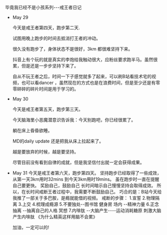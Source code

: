 毕竟我已经不是小孩系列---戒王者日记

+ May 29

  今天是戒王者第四天，跑步第二天.

  试图用晚上跑步的时间去抵消打王者的冲动。

  很久没有跑步了，身体状态不是很好，3km 都很难坚持下来。

  抖音上有个玩的就是真实的李炮给我触动很大，应粉丝要求跑半马。虽然很累，但是还是一步步坚持下来了。

  自从不玩王者之后，时间一下子感觉就多了起来，可以刷B站看技术宅的视频，也可以看dancer ，虽然现在的方式也是在浪费时间，但是至少还是有零零碎碎的碎片时间是用于学习的。

+ May 30

  今天是戒王者第五天，跑步第三天。

  今天脑海里小恶魔潜意识告诉我：今天别跑吧，你已经很累了。

  躺在床上昏昏欲睡。

  MD的daily update 还是把我从床上拉起来了。

  越是要放弃的时候，越是要坚持。

  尽管目前没有看到自律的成就，但是我坚信付出就一定会获得成果。

+ May 31
  今天是戒王者第六天，跑步第四天。
  坚持跑步已经取得了一些成效，从第一天3km用时32mins 到今天3km用时19mins。
  虽在跑步时一直在提醒自己要更快。
  奖励自己，鼓励自己 长时间暗示自己慢慢坚持会取得成效。
  所以，在长时间戒断王者过程中，我需要不断鼓励自己。
  巧合的是：B站今天给我推了一部关于多巴胺，是瘾就能借的视频。
  戒断的步骤：
  1.宣誓
  2.物理隔离
  3.上交
  4.梳理成瘾源
  5.不要独处--图书馆 健身房  场内 --精神力量
  6.正念抽离 --抽离自己的人格 冥想
  7.内啡肽 --大脑产生----运动消耗糖原 刺激大脑产生内啡肽  《为什么精英这样用脑不会累》


  加油，一定可以的!
  
